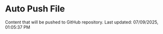 # Auto Push File

Content that will be pushed to GitHub repository.
Last updated: 07/09/2025, 01:05:37 PM